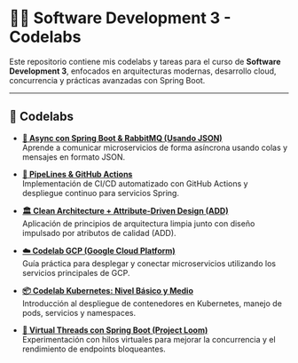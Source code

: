 # 👨‍💻 Software Development 3 - Codelabs

Este repositorio contiene mis codelabs y tareas para el curso de **Software Development 3**, enfocados en arquitecturas modernas, desarrollo cloud, concurrencia y prácticas avanzadas con Spring Boot.

---

## 📘 Codelabs

- **[🔄 Async con Spring Boot & RabbitMQ (Usando JSON)](CodeLabs/Async%20con%20Spring%20Boot%20&%20RabbitMQ%20(Usando%20JSON))**  
  Aprende a comunicar microservicios de forma asíncrona usando colas y mensajes en formato JSON.

- **[🚀 PipeLines & GitHub Actions](https://github.com/lDavidSantiago/cliente-service-codelab)**  
  Implementación de CI/CD automatizado con GitHub Actions y despliegue continuo para servicios Spring.

- **[🏛️ Clean Architecture + Attribute-Driven Design (ADD)](https://github.com/lDavidSantiago/lDavidSantiago-Codelabs/tree/master/CodeLabs/Clean%20Architecture%20%20%2B%20ADD%20y%20Clean%20Architecture)**  
  Aplicación de principios de arquitectura limpia junto con diseño impulsado por atributos de calidad (ADD).

- **[☁️ Codelab GCP (Google Cloud Platform)](https://github.com/lDavidSantiago/lDavidSantiago-Codelabs/tree/master/CodeLabs/Codelab%20GCP)**  
  Guía práctica para desplegar y conectar microservicios utilizando los servicios principales de GCP.

- **[📦 Codelab Kubernetes: Nivel Básico y Medio](https://github.com/lDavidSantiago/lDavidSantiago-Codelabs/tree/master/CodeLabs/Codelab%20Kube%20Medio%20Y%20Basico)**  
  Introducción al despliegue de contenedores en Kubernetes, manejo de pods, servicios y namespaces.

- **[🧵 Virtual Threads con Spring Boot (Project Loom)](https://github.com/lDavidSantiago/lDavidSantiago-Codelabs/tree/master/CodeLabs/Virtual%20Threads/VirtualThreads)**  
  Experimentación con hilos virtuales para mejorar la concurrencia y el rendimiento de endpoints bloqueantes.

